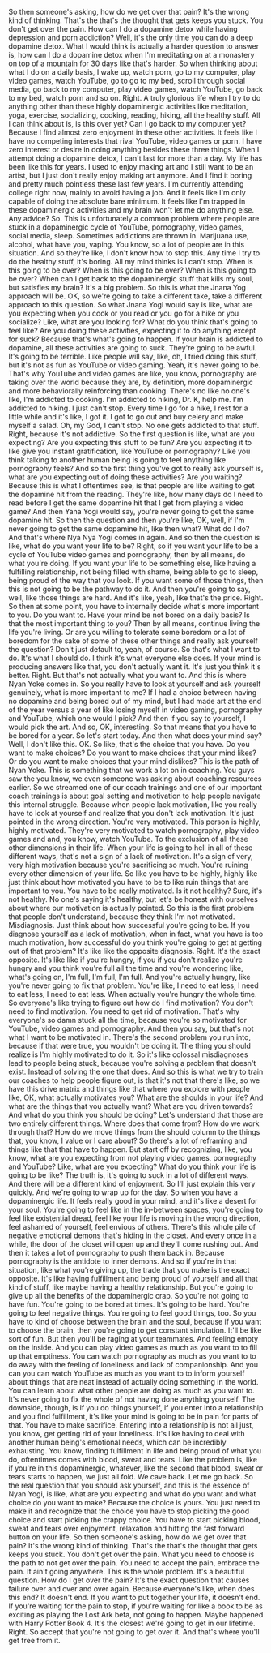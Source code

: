  So then someone's asking, how do we get over that pain? It's the wrong kind of thinking. That's the that's the thought that gets keeps you stuck. You don't get over the pain. How can I do a dopamine detox while having depression and porn addiction? Well, it's the only time you can do a deep dopamine detox. What I would think is actually a harder question to answer is, how can I do a dopamine detox when I'm meditating on at a monastery on top of a mountain for 30 days like that's harder. So when thinking about what I do on a daily basis, I wake up, watch porn, go to my computer, play video games, watch YouTube, go to go to my bed, scroll through social media, go back to my computer, play video games, watch YouTube, go back to my bed, watch porn and so on. Right. A truly glorious life when I try to do anything other than these highly dopaminergic activities like meditation, yoga, exercise, socializing, cooking, reading, hiking, all the healthy stuff. All I can think about is, is this over yet? Can I go back to my computer yet? Because I find almost zero enjoyment in these other activities. It feels like I have no competing interests that rival YouTube, video games or porn. I have zero interest or desire in doing anything besides these three things. When I attempt doing a dopamine detox, I can't last for more than a day. My life has been like this for years. I used to enjoy making art and I still want to be an artist, but I just don't really enjoy making art anymore. And I find it boring and pretty much pointless these last few years. I'm currently attending college right now, mainly to avoid having a job. And it feels like I'm only capable of doing the absolute bare minimum. It feels like I'm trapped in these dopaminergic activities and my brain won't let me do anything else. Any advice? So. This is unfortunately a common problem where people are stuck in a dopaminergic cycle of YouTube, pornography, video games, social media, sleep. Sometimes addictions are thrown in. Marijuana use, alcohol, what have you, vaping. You know, so a lot of people are in this situation. And so they're like, I don't know how to stop this. Any time I try to do the healthy stuff, it's boring. All my mind thinks is I can't stop. When is this going to be over? When is this going to be over? When is this going to be over? When can I get back to the dopaminergic stuff that kills my soul, but satisfies my brain? It's a big problem. So this is what the Jnana Yog approach will be. OK, so we're going to take a different take, take a different approach to this question. So what Jnana Yogi would say is like, what are you expecting when you cook or you read or you go for a hike or you socialize? Like, what are you looking for? What do you think that's going to feel like? Are you doing these activities, expecting it to do anything except for suck? Because that's what's going to happen. If your brain is addicted to dopamine, all these activities are going to suck. They're going to be awful. It's going to be terrible. Like people will say, like, oh, I tried doing this stuff, but it's not as fun as YouTube or video gaming. Yeah, it's never going to be. That's why YouTube and video games are like, you know, pornography are taking over the world because they are, by definition, more dopaminergic and more behaviorally reinforcing than cooking. There's no like no one's like, I'm addicted to cooking. I'm addicted to hiking, Dr. K, help me. I'm addicted to hiking. I just can't stop. Every time I go for a hike, I rest for a little while and it's like, I got it. I got to go out and buy celery and make myself a salad. Oh, my God, I can't stop. No one gets addicted to that stuff. Right, because it's not addictive. So the first question is like, what are you expecting? Are you expecting this stuff to be fun? Are you expecting it to like give you instant gratification, like YouTube or pornography? Like you think talking to another human being is going to feel anything like pornography feels? And so the first thing you've got to really ask yourself is, what are you expecting out of doing these activities? Are you waiting? Because this is what I oftentimes see, is that people are like waiting to get the dopamine hit from the reading. They're like, how many days do I need to read before I get the same dopamine hit that I get from playing a video game? And then Yana Yogi would say, you're never going to get the same dopamine hit. So then the question and then you're like, OK, well, if I'm never going to get the same dopamine hit, like then what? What do I do? And that's where Nya Nya Yogi comes in again. And so then the question is like, what do you want your life to be? Right, so if you want your life to be a cycle of YouTube video games and pornography, then by all means, do what you're doing. If you want your life to be something else, like having a fulfilling relationship, not being filled with shame, being able to go to sleep, being proud of the way that you look. If you want some of those things, then this is not going to be the pathway to do it. And then you're going to say, well, like those things are hard. And it's like, yeah, like that's the price. Right. So then at some point, you have to internally decide what's more important to you. Do you want to. Have your mind be not bored on a daily basis? Is that the most important thing to you? Then by all means, continue living the life you're living. Or are you willing to tolerate some boredom or a lot of boredom for the sake of some of these other things and really ask yourself the question? Don't just default to, yeah, of course. So that's what I want to do. It's what I should do. I think it's what everyone else does. If your mind is producing answers like that, you don't actually want it. It's just you think it's better. Right. But that's not actually what you want to. And this is where Nyan Yoke comes in. So you really have to look at yourself and ask yourself genuinely, what is more important to me? If I had a choice between having no dopamine and being bored out of my mind, but I had made art at the end of the year versus a year of like losing myself in video gaming, pornography and YouTube, which one would I pick? And then if you say to yourself, I would pick the art. And so, OK, interesting. So that means that you have to be bored for a year. So let's start today. And then what does your mind say? Well, I don't like this. OK. So like, that's the choice that you have. Do you want to make choices? Do you want to make choices that your mind likes? Or do you want to make choices that your mind dislikes? This is the path of Nyan Yoke. This is something that we work a lot on in coaching. You guys saw the you know, we even someone was asking about coaching resources earlier. So we streamed one of our coach trainings and one of our important coach trainings is about goal setting and motivation to help people navigate this internal struggle. Because when people lack motivation, like you really have to look at yourself and realize that you don't lack motivation. It's just pointed in the wrong direction. You're very motivated. This person is highly, highly motivated. They're very motivated to watch pornography, play video games and and, you know, watch YouTube. To the exclusion of all these other dimensions in their life. When your life is going to hell in all of these different ways, that's not a sign of a lack of motivation. It's a sign of very, very high motivation because you're sacrificing so much. You're ruining every other dimension of your life. So like you have to be highly, highly like just think about how motivated you have to be to like ruin things that are important to you. You have to be really motivated. Is it not healthy? Sure, it's not healthy. No one's saying it's healthy, but let's be honest with ourselves about where our motivation is actually pointed. So this is the first problem that people don't understand, because they think I'm not motivated. Misdiagnosis. Just think about how successful you're going to be. If you diagnose yourself as a lack of motivation, when in fact, what you have is too much motivation, how successful do you think you're going to get at getting out of that problem? It's like like the opposite diagnosis. Right. It's the exact opposite. It's like like if you're hungry, if you if you don't realize you're hungry and you think you're full all the time and you're wondering like, what's going on, I'm full, I'm full, I'm full. And you're actually hungry, like you're never going to fix that problem. You're like, I need to eat less, I need to eat less, I need to eat less. When actually you're hungry the whole time. So everyone's like trying to figure out how do I find motivation? You don't need to find motivation. You need to get rid of motivation. That's why everyone's so damn stuck all the time, because you're so motivated for YouTube, video games and pornography. And then you say, but that's not what I want to be motivated in. There's the second problem you run into, because if that were true, you wouldn't be doing it. The thing you should realize is I'm highly motivated to do it. So it's like colossal misdiagnoses lead to people being stuck, because you're solving a problem that doesn't exist. Instead of solving the one that does. And so this is what we try to train our coaches to help people figure out, is that it's not that there's like, so we have this drive matrix and things like that where you explore with people like, OK, what actually motivates you? What are the shoulds in your life? And what are the things that you actually want? What are you driven towards? And what do you think you should be doing? Let's understand that those are two entirely different things. Where does that come from? How do we work through that? How do we move things from the should column to the things that, you know, I value or I care about? So there's a lot of reframing and things like that that have to happen. But start off by recognizing, like, you know, what are you expecting from not playing video games, pornography and YouTube? Like, what are you expecting? What do you think your life is going to be like? The truth is, it's going to suck in a lot of different ways. And there will be a different kind of enjoyment. So I'll just explain this very quickly. And we're going to wrap up for the day. So when you have a dopaminergic life. It feels really good in your mind, and it's like a desert for your soul. You're going to feel like in the in-between spaces, you're going to feel like existential dread, feel like your life is moving in the wrong direction, feel ashamed of yourself, feel envious of others. There's this whole pile of negative emotional demons that's hiding in the closet. And every once in a while, the door of the closet will open up and they'll come rushing out. And then it takes a lot of pornography to push them back in. Because pornography is the antidote to inner demons. And so if you're in that situation, like what you're giving up, the trade that you make is the exact opposite. It's like having fulfillment and being proud of yourself and all that kind of stuff, like maybe having a healthy relationship. But you're going to give up all the benefits of the dopaminergic crap. So you're not going to have fun. You're going to be bored at times. It's going to be hard. You're going to feel negative things. You're going to feel good things, too. So you have to kind of choose between the brain and the soul, because if you want to choose the brain, then you're going to get constant simulation. It'll be like sort of fun. But then you'll be raging at your teammates. And feeling empty on the inside. And you can play video games as much as you want to to fill up that emptiness. You can watch pornography as much as you want to to do away with the feeling of loneliness and lack of companionship. And you can you can watch YouTube as much as you want to to inform yourself about things that are neat instead of actually doing something in the world. You can learn about what other people are doing as much as you want to. It's never going to fix the whole of not having done anything yourself. The downside, though, is if you do things yourself, if you enter into a relationship and you find fulfillment, it's like your mind is going to be in pain for parts of that. You have to make sacrifice. Entering into a relationship is not all just, you know, get getting rid of your loneliness. It's like having to deal with another human being's emotional needs, which can be incredibly exhausting. You know, finding fulfillment in life and being proud of what you do, oftentimes comes with blood, sweat and tears. Like the problem is, like if you're in this dopaminergic, whatever, like the second that blood, sweat or tears starts to happen, we just all fold. We cave back. Let me go back. So the real question that you should ask yourself, and this is the essence of Nyan Yogi, is like, what are you expecting and what do you want and what choice do you want to make? Because the choice is yours. You just need to make it and recognize that the choice you have to stop picking the good choice and start picking the crappy choice. You have to start picking blood, sweat and tears over enjoyment, relaxation and hitting the fast forward button on your life. So then someone's asking, how do we get over that pain? It's the wrong kind of thinking. That's the that's the thought that gets keeps you stuck. You don't get over the pain. What you need to choose is the path to not get over the pain. You need to accept the pain, embrace the pain. It ain't going anywhere. This is the whole problem. It's a beautiful question. How do I get over the pain? It's the exact question that causes failure over and over and over again. Because everyone's like, when does this end? It doesn't end. If you want to put together your life, it doesn't end. If you're waiting for the pain to stop, if you're waiting for like a book to be as exciting as playing the Lost Ark beta, not going to happen. Maybe happened with Harry Potter Book 4. It's the closest we're going to get in our lifetime. Right. So accept that you're not going to get over it. And that's where you'll get free from it.